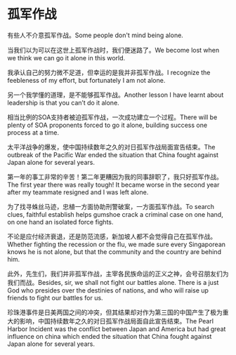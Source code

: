 # 孤军作战

<p><span class="chinese">有些人不介意孤军作战。</span><span class="english">Some people don't mind being alone.</span></p>

<p><span class="chinese">当我们以为可以在这世上孤军作战时，我们便迷路了。</span><span class="english">We become lost when we think we can go it alone in this world.</span></p>

<p><span class="chinese">我承认自己的努力微不足道，但幸运的是我并非孤军作战。</span><span class="english">I recognize the feebleness of my effort, but fortunately I am not alone.</span></p>

<p><span class="chinese">另一个我学懂的道理，是不能够孤军作战。</span><span class="english">Another lesson I have learnt about leadership is that you can’t do it alone.</span></p>

<p><span class="chinese">相当比例的SOA支持者被迫孤军作战，一次成功建立一个过程。</span><span class="english">There will be plenty of SOA proponents forced to go it alone, building success one process at a time.</span></p>

<p><span class="chinese">太平洋战争的爆发，使中国持续数年之久的对日孤军作战局面宣告结束。</span><span class="english">The outbreak of the Pacific War ended the situation that China fought against Japan alone for several years.</span></p>

<p><span class="chinese">第一年的事工非常的辛苦！第二年更糟因为我的同事辞职了，我只好孤军作战。</span><span class="english">The first year there was really tough! It became worse in the second year after my teammate resigned and I was left alone.</span></p>

<p><span class="chinese">为了找寻蛛丝马迹，忠植一方面协助刑警破案，一方面孤军作战。</span><span class="english">To search clues, faithful establish helps gumshoe crack a criminal case on one hand, on one hand an isolated force fights.</span></p>

<p><span class="chinese">不论是应付经济衰退，还是防范流感，新加坡人都不会觉得自己在孤军作战。</span><span class="english">Whether fighting the recession or the flu, we made sure every Singaporean knows he is not alone, but that the community and the country are behind him.</span></p>

<p><span class="chinese">此外，先生们，我们并非孤军作战，主宰各民族命运的正义之神，会号召朋友们为我们而战。</span><span class="english">Besides, sir, we shall not fight our battles alone. There is a just God who presides over the destinies of nations, and who will raise up friends to fight our battles for us.</span></p>

<p><span class="chinese">珍珠港事件是日美两国之间的冲突，但其结果却对作为第三国的中国产生了极为重大的影响，中国持续数年之久的对日孤军作战局面自此宣告结束。</span><span class="english">The Pearl Harbor Incident was the conflict between Japan and America but had great influence on china which ended the situation that China fought against Japan alone for several years.</span></p>

